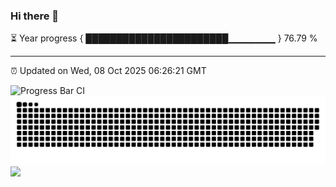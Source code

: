 ### Hi there 👋

⏳ Year progress { ███████████████████████▁▁▁▁▁▁▁ } 76.79 %

---

⏰ Updated on Wed, 08 Oct 2025 06:26:21 GMT

![Progress Bar CI](https://github.com/liununu/liununu/workflows/Progress%20Bar%20CI/badge.svg)![](https://raw.githubusercontent.com/L1cardo/L1cardo/main/assets/github-contribution-grid-snake.svg)![](https://raw.githubusercontent.com/seesaws/seesaws/main/assets/github-contribution-grid-snake.svg)
